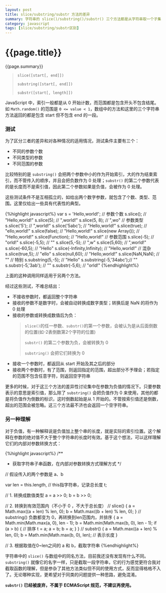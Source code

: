 ```yaml
---
layout: post
title: slice/substring/substr 方法的差异
summary: 字符串的 slice()/substring()/substr() 三个方法都是从字符串取一个子集，JavaScript 手册和很多文章都有说明，但如此相近的功能，还是很容易混淆，希望能找到一种更简便的方法记住它们的用法。
category: javascript
tags: [slice/substring/substr区别]
---
```


{{page.title}}
==============

{{page.summary}}

> `slice([start[, end]])`
>
> `substring([start[, end]])`
> 
> `substr([start[, length]])`

JavaScript 中，索引一般都是从 0 开始计数，而范围都是包含开头不包含结尾。如 `Math.random()` 的范围是 `0 <= value < 1`，数组中的方法和这里的三个字符串方法返回的都是包含 start 但不包含 end 的一段。

### 测试

为了区分三者的差异和对各种情况的适用情况，测试条件主要有三个：

- 不同的参数个数
- 不同类型的参数
- 不同范围的参数

比较特别的是 `substring()` 会把两个参数中小的作为开始索引，大的作为结束索引，而不管传入的顺序，并且会把负数作为 0 处理；`substr()` 的第二个参数代表的是长度而不是索引值，因此第二个参数如果是负值，会被作为 0 处理。

这些测试条件不是互相孤立的，如给出两个数字参数，就包含了个数、类型、范围。这里仅给出一些具有代表性的典型。

{%highlight javascript%}
var s = 'Hello,world!';
// 参数个数
s.slice();              // "Hello,world!"
s.slice(5);             // ",world!"
s.slice(5, 8);          // ",wo"
// 参数类型
s.slice('5');           // ",world!"
s.slice('5abc');        // "Hello,world!"
s.slice(true);          // "ello,world!"
s.slice(false);         // "Hello,world!"
s.slice(new Array());   // "Hello,world!"
s.slice(Function);      // "Hello,world!"
// 参数范围
s.slice(-5);            // "orld!"
s.slice(-5,5);          // ""
s.slice(5,-5);          // ",w"
s.slice(5,60);          // ",world!"
s.slice(-60,5);         // "Hello"
s.slice(-Infinity,Infinity); // "Hello,world!"
// 混杂
s.slice(true,5);        // "ello"
s.slice(null,60);       // "Hello,world!"
s.slice(NaN,NaN);       // ""
// 特别
s.substring(5,-5);      // "Hello"
s.substring(-5,'34abc');// ""
s.substr(-5,'3ab');     // ""
s.substr(-5,6);         // "orld!"
{%endhighlight%}

上面的这种调用同样适用于另两个方法。

经过这些测试，不难总结出：

- 不接收参数时，都返回整个字符串
- 接收的参数不是数字时，会被自动转换成数字类型；转换后是 NaN 的将作为 0 处理
- 接收的参数或转换成数值后为负：
  > `slice()`的任一参数、`substr()`的第一个参数，会被认为是从后面倒数的位置(如-2表倒数第2个字符的位置)
  >
  > `substr()` 的第二个参数为负，会被转换为 0
  >
  > `substring()` 会把它们转换为 0
- 接收一个参数时，都返回从 start 开始及其之后的部分
- 接收两个参数时，有了范围，则返回指定的范围，超出部分不予理会；若指定的范围不包含任意字符，则返回空字符串

更多的时候，对于这三个方法的差异性讨论集中在参数为负值的情况下。只要参数表示的意思是索引值，那么除了 `substring()` 会把负值作为 0 来使用，其他的都是将负值作为倒数的标识，这时倒数起始是从 1 开始的。不管按索引值还是倒数，超出的范围会被忽略。这三个方法最不济也会返回一个空字符串。

### 另一种理解

对于负值，有一种解释说是负值加上整个串的长度，就是实际的索引位置。这个解释在参数的绝对值不大于整个字符串的长度时有效。基于这个想法，可以这样理解它们的内部对参数转换方式：

{%highlight javascript%}
/**
 * 获取字符串子串函数，在内部对参数转换方式理解方式
 */

// 假设传入的两个参数是 a、b

var len = this.length, // this指字符串，记录总长度
	t;

// 1. 转换成数值类型
a = a >> 0;
b = b >> 0;

// 2. 转换到有效范围内（不小于 0 ，不大于总长度）
// slice()
{
	a = Math.max((a + len) % len, 0);
	b = Math.max((b + len) % len, 0);
}
// substring() 负数都变为 0，再转换到len范围内，并排序
{
	a = Math.min(Math.max(a, 0), len - 1);
	b = Math.min(Math.max(b, 0), len - 1);
	if (a > b) { // 排序 
		t = a;
		a = b;
		b = a;
	}
}
// substr()
{
	a = Math.max((a + len) % len, 0);
	b = Math.min(Math.max(b, 0), len); // 表示长度
}

// 3. 根据取值在0~len之间的 a 和 b，截取字符串
{%endhighlight%}

字符串中的 `slice()` 与数组中的同名方法，目前我还没有发现有什么不同。`substring()` 就像它的名字一样，只是截取一段字符串，它的行为感觉更符合我对截取函数的理解，但是参杂了其他方法类似但不同的使用方式，反而显得格格不入了。无论哪种实现，更希望对于同类的问题提供一种思路，避免混淆。


**`substr()` 已经被废弃，不属于 ECMAScript 规范，不建议再使用。**

